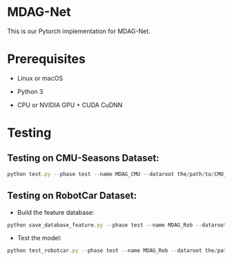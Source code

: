 # MDAG-Net

This is our Pytorch implementation for MDAG-Net.

# Prerequisites

* Linux or macOS

* Python 3

* CPU or NVIDIA GPU + CUDA CuDNN

# Testing

## Testing on CMU-Seasons Dataset:

```javascript
python test.py --phase test --name MDAG_CMU --dataroot the/path/to/CMU_urban --n_domains 12 --which_epoch 70 --serial_test --gpu_ids 0 --which_slice XXX --test_using_cos --mean_cos
```

## Testing on RobotCar Dataset:

* Build the feature database:

```javascript
python save_database_feature.py --phase test --name MDAG_Rob --dataroot the/path/to/RobotCar_rear --n_domains 10 --whih_epoch 70 --serial_test --gpu_ids 0 --test_using_cos --mean_cos --which_slice 1
```

* Test the model:
```javascript
python test_robotcar.py --phase test --name MDAG_Rob --dataroot the/path/to/RobotCar_rear --n_domains 10 --which_epoch 70 --serial_test --gpu_ids 0 --which_slice 1 --test_using_cos --mean_cos
```
